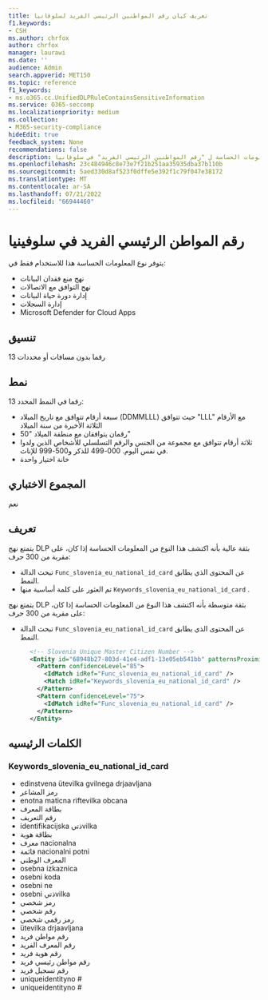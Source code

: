 ```yaml
---
title: تعريف كيان رقم المواطنين الرئيسي الفريد لسلوفانيا
f1.keywords:
- CSH
ms.author: chrfox
author: chrfox
manager: laurawi
ms.date: ''
audience: Admin
search.appverid: MET150
ms.topic: reference
f1_keywords:
- ms.o365.cc.UnifiedDLPRuleContainsSensitiveInformation
ms.service: O365-seccomp
ms.localizationpriority: medium
ms.collection:
- M365-security-compliance
hideEdit: true
feedback_system: None
recommendations: false
description: تعريف كيان نوع المعلومات الحساسة ل "رقم المواطنين الرئيسي الفريد" في سلوفانيا.
ms.openlocfilehash: 23c484946c8e73e7f21b251aa35935dba37b110b
ms.sourcegitcommit: 5aed330d8af523f0dffe5e392f1c79f047e38172
ms.translationtype: MT
ms.contentlocale: ar-SA
ms.lasthandoff: 07/21/2022
ms.locfileid: "66944460"
---
```

# <a name="slovenia-unique-master-citizen-number"></a>رقم المواطن الرئيسي الفريد في سلوفينيا

يتوفر نوع المعلومات الحساسة هذا للاستخدام فقط في:

- نهج منع فقدان البيانات
- نهج التوافق مع الاتصالات
- إدارة دورة حياة البيانات
- إدارة السجلات
- Microsoft Defender for Cloud Apps

## <a name="format"></a>تنسيق

13 رقما بدون مسافات أو محددات

## <a name="pattern"></a>نمط

13 رقما في النمط المحدد:

- سبعة أرقام تتوافق مع تاريخ الميلاد (DDMMLLL) حيث تتوافق "LLL" مع الأرقام الثلاثة الأخيرة من سنة الميلاد
- رقمان يتوافقان مع منطقة الميلاد "50"
- ثلاثة أرقام تتوافق مع مجموعة من الجنس والرقم التسلسلي للأشخاص الذين ولدوا في نفس اليوم. 000-499 للذكر و500-999 للإناث.
- خانة اختيار واحدة

## <a name="checksum"></a>المجموع الاختباري

نعم

## <a name="definition"></a>تعريف

يتمتع نهج DLP بثقة عالية بأنه اكتشف هذا النوع من المعلومات الحساسة إذا كان، على مقربة من 300 حرف:

- تبحث الدالة `Func_slovenia_eu_national_id_card` عن المحتوى الذي يطابق النمط.
- تم العثور على كلمة أساسية منها `Keywords_slovenia_eu_national_id_card` .

يتمتع نهج DLP بثقة متوسطة بأنه اكتشف هذا النوع من المعلومات الحساسة إذا كان، على مقربة من 300 حرف:

- تبحث الدالة `Func_slovenia_eu_national_id_card` عن المحتوى الذي يطابق النمط.

```xml
      <!-- Slovenia Unique Master Citizen Number -->
      <Entity id="68948b27-803d-41e4-adf1-13e05eb541bb" patternsProximity="300" recommendedConfidence="85">
        <Pattern confidenceLevel="85">
          <IdMatch idRef="Func_slovenia_eu_national_id_card" />
          <Match idRef="Keywords_slovenia_eu_national_id_card" />
        </Pattern>
        <Pattern confidenceLevel="75">
          <IdMatch idRef="Func_slovenia_eu_national_id_card" />
        </Pattern>
      </Entity>
```

## <a name="keywords"></a>الكلمات الرئيسيه

### <a name="keywords_slovenia_eu_national_id_card"></a>Keywords_slovenia_eu_national_id_card

- edinstvena ütevilka gvilnega drjaavljana
- رمز المشاعر
- enotna maticna riftevilka obcana
- بطاقة المعرف
- رقم التعريف
- identifikacijska ذتيvilka
- بطاقة هوية
- معرف nacionalna
- قائمة nacionalni potni
- المعرف الوطني
- osebna izkaznica
- osebni koda
- osebni ne
- osebni ذتيvilka
- رمز شخصي
- رقم شخصي
- رمز رقمي شخصي
- ütevilka drjaavljana
- رقم مواطن فريد
- رقم المعرف الفريد
- رقم هوية فريد
- رقم مواطن رئيسي فريد
- رقم تسجيل فريد
- uniqueidentityno #
- uniqueidentityno #